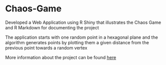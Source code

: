 # Chaos-Game

Developed a Web Application using R Shiny that illustrates the Chaos Game and R
Markdown for documenting the project

The application starts with one random point in a hexagonal plane and the algorithm
generates points by plotting them a given distance from the previous point towards a
random vertex

More information about the project can be found [here](https://github.com/SoareCristi/Chaos-Game/blob/main/ProiectPsRaport.pdf)
